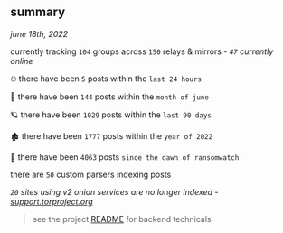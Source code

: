 
## summary
_june 18th, 2022_

currently tracking `104` groups across `150` relays & mirrors - _`47` currently online_

⏲ there have been `5` posts within the `last 24 hours`

🦈 there have been `144` posts within the `month of june`

🪐 there have been `1029` posts within the `last 90 days`

🏚 there have been `1777` posts within the `year of 2022`

🦕 there have been `4063` posts `since the dawn of ransomwatch`

there are `50` custom parsers indexing posts

_`20` sites using v2 onion services are no longer indexed - [support.torproject.org](https://support.torproject.org/onionservices/v2-deprecation/)_

> see the project [README](https://github.com/joshhighet/ransomwatch#ransomwatch--) for backend technicals
